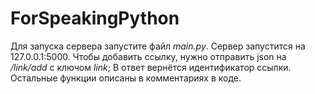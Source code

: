 # ForSpeakingPython
Для запуска сервера запустите файл _main.py_. Сервер запустится на 127.0.0.1:5000. 
Чтобы добавить ссылку, нужно отправить json на _/link/add_ с ключом _link_;
В ответ вернётся идентификатор ссылки.
Остальные функции описаны в комментариях в коде.
